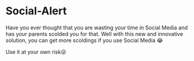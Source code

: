 # Social-Alert
Have you ever thought that you are wasting your time in Social Media
and has your parents scolded you for that.
Well with this new and innovative solution, you can get more scoldings if you use Social Media 😂

Use it at your own risk😜
